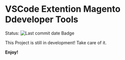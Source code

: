 # VSCode Extention Magento Ddeveloper Tools

Status: <img src="https://img.shields.io/github/last-commit/dermatz/vscode-magento-developer-tools" alt="Last commit date Badge">


This Project is still in development!
Take care of it.

**Enjoy!**
